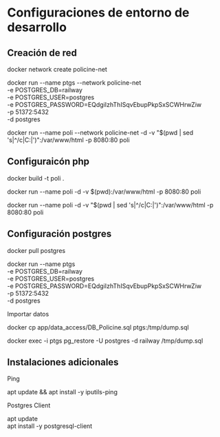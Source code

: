 # Configuraciones de entorno de desarrollo

## Creación de red

docker network create policine-net

docker run --name ptgs --network policine-net \
  -e POSTGRES_DB=railway \
  -e POSTGRES_USER=postgres \
  -e POSTGRES_PASSWORD=EQdgiIzhThISqvEbupPkpSxSCWHrwZiw \
  -p 51372:5432 \
  -d postgres

docker run --name poli --network policine-net -d -v "$(pwd | sed 's|^/c|C:|')":/var/www/html -p 8080:80 poli

## Configuraicón php

docker build -t poli .

docker run --name poli -d -v $(pwd):/var/www/html -p 8080:80 poli

docker run --name poli -d -v "$(pwd | sed 's|^/c|C:|')":/var/www/html -p 8080:80 poli

## Configuración postgres

docker pull postgres

docker run --name ptgs \
  -e POSTGRES_DB=railway \
  -e POSTGRES_USER=postgres \
  -e POSTGRES_PASSWORD=EQdgiIzhThISqvEbupPkpSxSCWHrwZiw \
  -p 51372:5432 \
  -d postgres

Importar datos

docker cp app/data_access/DB_Policine.sql ptgs:/tmp/dump.sql

docker exec -i ptgs pg_restore -U postgres -d railway /tmp/dump.sql

## Instalaciones adicionales

Ping

apt update && apt install -y iputils-ping

Postgres Client

apt update  
apt install -y postgresql-client
